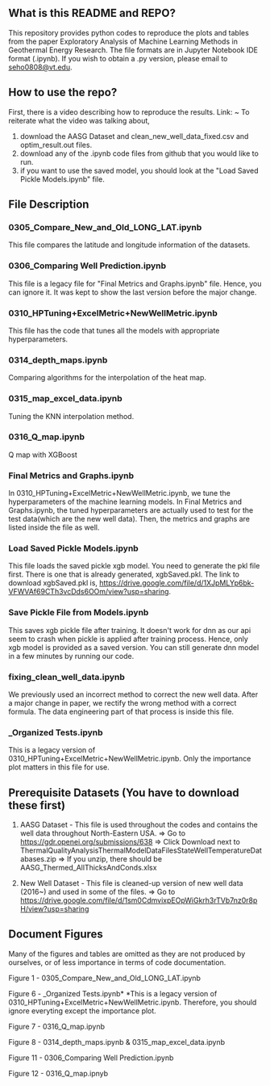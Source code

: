 ## What is this README and REPO?
This repository provides python codes to reproduce the plots and tables from 
the paper Exploratory Analysis of Machine Learning Methods in Geothermal Energy Research.
The file formats are in Jupyter Notebook IDE format (.ipynb).
If you wish to obtain a .py version, please email to seho0808@vt.edu.

## How to use the repo?

First, there is a video describing how to reproduce the results. Link: ~
To reiterate what the video was talking about,

1. download the AASG Dataset and clean_new_well_data_fixed.csv and optim_result.out files.
2. download any of the .ipynb code files from github that you would like to run.
3. if you want to use the saved model, you should look at the "Load Saved Pickle Models.ipynb" file.

## File Description
### 0305_Compare_New_and_Old_LONG_LAT.ipynb
This file compares the latitude and longitude information of the datasets.

### 0306_Comparing Well Prediction.ipynb
This file is a legacy file for "Final Metrics and Graphs.ipynb" file. Hence, you can ignore it.
It was kept to show the last version before the major change.

### 0310_HPTuning+ExcelMetric+NewWellMetric.ipynb
This file has the code that tunes all the models with appropriate hyperparameters.

### 0314_depth_maps.ipynb
Comparing algorithms for the interpolation of the heat map.

### 0315_map_excel_data.ipynb
Tuning the KNN interpolation method.

### 0316_Q_map.ipynb
Q map with XGBoost

### Final Metrics and Graphs.ipynb
In 0310_HPTuning+ExcelMetric+NewWellMetric.ipynb, we tune the hyperparameters of the machine
learning models. In Final Metrics and Graphs.ipynb, the tuned hyperparameters are actually used
to test for the test data(which are the new well data). Then, the metrics and graphs are listed inside
the file as well.

### Load Saved Pickle Models.ipynb
This file loads the saved pickle xgb model. You need to generate the pkl file first.
There is one that is already generated, xgbSaved.pkl.
The link to download xgbSaved.pkl is, https://drive.google.com/file/d/1XJpMLYp6bk-VFWVAf69CTh3vcDds6OOm/view?usp=sharing.

### Save Pickle File from Models.ipynb
This saves xgb pickle file after training. It doesn't work for dnn as our api
seem to crash when pickle is applied after training process. Hence, only
xgb model is provided as a saved version. You can still generate dnn model in a few minutes
by running our code.

### fixing_clean_well_data.ipynb
We previously used an incorrect method to correct the new well data. After
a major change in paper, we rectify the wrong method with a correct formula. The
data engineering part of that process is inside this file.

### _Organized Tests.ipynb
This is a legacy version of 0310_HPTuning+ExcelMetric+NewWellMetric.ipynb. 
Only the importance plot matters in this file for use.

## Prerequisite Datasets (You have to download these first)
1. AASG Dataset - This file is used throughout the codes and contains the well data throughout North-Eastern USA.
=> Go to https://gdr.openei.org/submissions/638 
=> Click Download next to ThermalQualityAnalysisThermalModelDataFilesStateWellTemperatureDatabases.zip
=> If you unzip, there should be AASG_Thermed_AllThicksAndConds.xlsx

2. New Well Dataset - This file is cleaned-up version of new well data (2016~) and used in some of the files.
=> Go to https://drive.google.com/file/d/1sm0CdmvixpEOpWiGkrh3rTVb7nz0r8pH/view?usp=sharing

## Document Figures
Many of the figures and tables are omitted as they are not produced by ourselves, or
of less importance in terms of code documentation.

Figure 1 - 0305_Compare_New_and_Old_LONG_LAT.ipynb

Figure 6 - _Organized Tests.ipynb*
*This is a legacy version of 0310_HPTuning+ExcelMetric+NewWellMetric.ipynb.
Therefore, you should ignore everyting except the importance plot.

Figure 7 - 0316_Q_map.ipynb

Figure 8 - 0314_depth_maps.ipynb & 0315_map_excel_data.ipynb

Figure 11 - 0306_Comparing Well Prediction.ipynb

Figure 12 - 0316_Q_map.ipnyb

